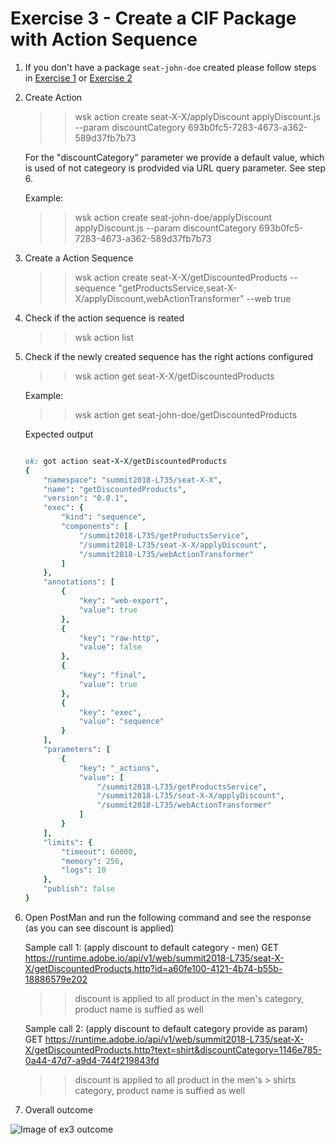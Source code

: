 Exercise 3 - Create a CIF Package with Action Sequence
========================================================


1. If you don't have a package `seat-john-doe` created please follow steps in [Exercise 1](../exercise-01/tutorial-01-hello-world.md) or [Exercise 2](../exercise-02/tutorial-02-hello-world-sequence.md)

2. Create Action 

	>> wsk action create seat-X-X/applyDiscount applyDiscount.js --param discountCategory 693b0fc5-7283-4673-a362-589d37fb7b73

	For the "discountCategory" parameter we provide a default value, which is used of not categeory is prodvided via URL query parameter. See step 6.

	Example:

	>> wsk action create seat-john-doe/applyDiscount applyDiscount.js --param discountCategory 693b0fc5-7283-4673-a362-589d37fb7b73

3. Create a Action Sequence

	>> wsk action create seat-X-X/getDiscountedProducts --sequence "getProductsService,seat-X-X/applyDiscount,webActionTransformer" --web true

4. Check if the action sequence is reated

	>> wsk action list

5. Check if the newly created sequence has the right actions configured 

	>> wsk action get seat-X-X/getDiscountedProducts

	Example:

	>> wsk action get seat-john-doe/getDiscountedProducts

   Expected output
   
   ```ruby 
   
   ok: got action seat-X-X/getDiscountedProducts
   {
       "namespace": "summit2018-L735/seat-X-X",
       "name": "getDiscountedProducts",
       "version": "0.0.1",
       "exec": {
           "kind": "sequence",
           "components": [
               "/summit2018-L735/getProductsService",
               "/summit2018-L735/seat-X-X/applyDiscount",
               "/summit2018-L735/webActionTransformer"
           ]
       },
       "annotations": [
           {
               "key": "web-export",
               "value": true
           },
           {
               "key": "raw-http",
               "value": false
           },
           {
               "key": "final",
               "value": true
           },
           {
               "key": "exec",
               "value": "sequence"
           }
       ],
       "parameters": [
           {
               "key": "_actions",
               "value": [
                   "/summit2018-L735/getProductsService",
                   "/summit2018-L735/seat-X-X/applyDiscount",
                   "/summit2018-L735/webActionTransformer"
               ]
           }
       ],
       "limits": {
           "timeout": 60000,
           "memory": 256,
           "logs": 10
       },
       "publish": false
   }
   
   ```
6. Open PostMan and run the following command and see the response (as you can see discount is applied)

	Sample call 1: (apply discount to default category - men)
	GET https://runtime.adobe.io/api/v1/web/summit2018-L735/seat-X-X/getDiscountedProducts.http?id=a60fe100-4121-4b74-b55b-18886579e202
	>> discount is applied to all product in the men's category, product name is suffied as well

	Sample call 2: (apply discount to default category provide as param)
	GET https://runtime.adobe.io/api/v1/web/summit2018-L735/seat-X-X/getDiscountedProducts.http?text=shirt&discountCategory=1146e785-0a44-47d7-a9d4-744f219843fd
	>> discount is applied to all product in the men's > shirts category, product name is suffied as well

7. Overall outcome

![Image of ex3 outcome](https://github.com/Adobe-Marketing-Cloud/adobe-cif-extension-sample/blob/master/Resources/ex3.png)  


